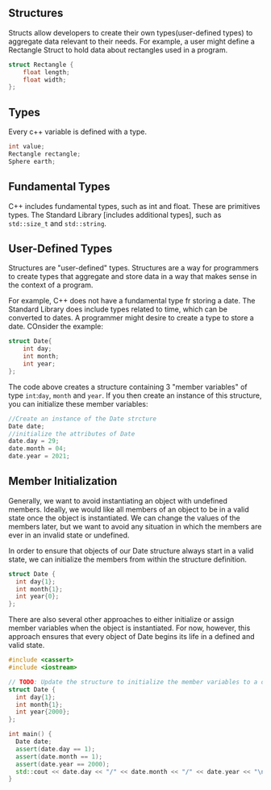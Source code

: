 ## Structures
Structs allow developers to create their own types(user-defined types) to aggregate data relevant to their needs.
For example, a user might define a Rectangle Struct to hold data about rectangles used in a program.
```cpp
struct Rectangle {
    float length;
    float width;
};
```
## Types
Every c++ variable is defined with a type.
```cpp
int value;
Rectangle rectangle;
Sphere earth;
```
## Fundamental Types
C++ includes fundamental types, such as int and float. These are primitives types.
The Standard Library [includes additional types], such as `std::size_t` and `std::string`.
## User-Defined Types
Structures are "user-defined" types. Structures are a way for programmers to create types that aggregate and store data in a way that makes sense in the context of a program.

For example, C++ does not have a fundamental type fr storing a date. The Standard Library does include types related to time, which can be converted to dates.
A programmer might desire to create a type to store a date.
COnsider the example:
```cpp
struct Date{
    int day;
    int month;
    int year;
};
```
The code above creates a structure containing 3 "member variables" of type `int`:`day`, `month` and `year`.
If you then create an instance of this structure, you can initialize these member variables:
```cpp
//Create an instance of the Date strcture
Date date;
//initialize the attributes of Date
date.day = 29;
date.month = 04;
date.year = 2021;
```
## Member Initialization
Generally, we want to avoid instantiating an object with undefined members. Ideally, we would like all members of an object to be in a valid state once the object is instantiated. We can change the values of the members later, but we want to avoid any situation in which the members are ever in an invalid state or undefined.

In order to ensure that objects of our Date structure always start in a valid state, we can initialize the members from within the structure definition.
```cpp
struct Date {
  int day{1};
  int month{1};
  int year{0};
};
```
There are also several other approaches to either initialize or assign member variables when the object is instantiated. For now, however, this approach ensures that every object of Date begins its life in a defined and valid state.

```cpp
#include <cassert>
#include <iostream>

// TODO: Update the structure to initialize the member variables to a default of January 1, 2000
struct Date {
  int day{1};
  int month{1};
  int year{2000};
};

int main() {
  Date date;
  assert(date.day == 1);
  assert(date.month == 1);
  assert(date.year == 2000);
  std::cout << date.day << "/" << date.month << "/" << date.year << "\n";
}
```